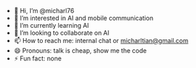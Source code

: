 - 👋 Hi, I’m @micharl76
- 👀 I’m interested in AI and mobile communication
- 🌱 I’m currently learning AI
- 💞️ I’m looking to collaborate on AI 
- 📫 How to reach me: internal chat  or micharltian@gmail.com
- 😄 Pronouns: talk is cheap, show me the code
- ⚡ Fun fact: none

<!---
micharl76/micharl76 is a ✨ special ✨ repository because its `README.md` (this file) appears on your GitHub profile.
You can click the Preview link to take a look at your changes.
--->
